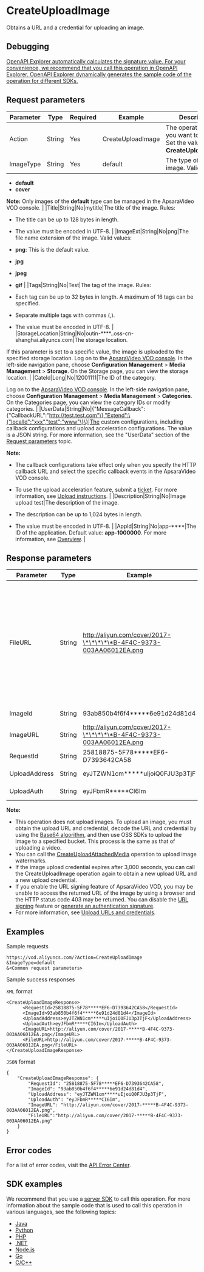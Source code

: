 # CreateUploadImage

Obtains a URL and a credential for uploading an image.

## Debugging

[OpenAPI Explorer automatically calculates the signature value. For your convenience, we recommend that you call this operation in OpenAPI Explorer. OpenAPI Explorer dynamically generates the sample code of the operation for different SDKs.](https://api.aliyun.com/#product=vod&api=CreateUploadImage&type=RPC&version=2017-03-21)

## Request parameters

|Parameter|Type|Required|Example|Description|
|---------|----|--------|-------|-----------|
|Action|String|Yes|CreateUploadImage|The operation that you want to perform. Set the value to **CreateUploadImage**. |
|ImageType|String|Yes|default|The type of the image. Valid values:

 -   **default**
-   **cover**

 **Note:** Only images of the **default** type can be managed in the ApsaraVideo VOD console. |
|Title|String|No|mytitle|The title of the image. Rules:

 -   The title can be up to 128 bytes in length.
-   The value must be encoded in UTF-8. |
|ImageExt|String|No|png|The file name extension of the image. Valid values:

 -   **png**: This is the default value.
-   **jpg**
-   **jpeg**
-   **gif** |
|Tags|String|No|Test|The tag of the image. Rules:

 -   Each tag can be up to 32 bytes in length. A maximum of 16 tags can be specified.
-   Separate multiple tags with commas \(,\).
-   The value must be encoded in UTF-8. |
|StorageLocation|String|No|outin-\*\*\*\*..oss-cn-shanghai.aliyuncs.com|The storage location.

 If this parameter is set to a specific value, the image is uploaded to the specified storage location. Log on to the [ApsaraVideo VOD console](https://vod.console.aliyun.com/?spm=a2c4g.11186623.2.15.6948257eaZ4m54#/vod/settings/censored). In the left-side navigation pane, choose **Configuration Management** \> **Media Management** \> **Storage**. On the Storage page, you can view the storage location. |
|CateId|Long|No|12001111|The ID of the category.

 Log on to the [ApsaraVideo VOD console](https://vod.console.aliyun.com/?spm=a2c4g.11186623.2.15.6948257eaZ4m54#/vod/settings/censored). In the left-side navigation pane, choose **Configuration Management** \> **Media Management** \> **Categories**. On the Categories page, you can view the category IDs or modify categories. |
|UserData|String|No|\{"MessageCallback":\{"CallbackURL":"http://test.test.com"\},"Extend":\{"localId":"xxx","test":"www"\}\}|The custom configurations, including callback configurations and upload acceleration configurations. The value is a JSON string. For more information, see the "UserData" section of the [Request parameters](~~86952~~) topic.

 **Note:**

-   The callback configurations take effect only when you specify the HTTP callback URL and select the specific callback events in the ApsaraVideo VOD console.
-   To use the upload acceleration feature, submit a [ticket](https://ticket-intl.console.aliyun.com/#/ticket/createIndex). For more information, see [Upload instructions](~~55396~~). |
|Description|String|No|Image upload test|The description of the image.

 -   The description can be up to 1,024 bytes in length.
-   The value must be encoded in UTF-8. |
|AppId|String|No|app-\*\*\*\*|The ID of the application. Default value: **app-1000000**. For more information, see [Overview](~~113600~~). |

## Response parameters

|Parameter|Type|Example|Description|
|---------|----|-------|-----------|
|FileURL|String|http://aliyun.com/cover/2017-\*\*\*\*\*B-4F4C-9373-003AA06012EA.png|The Object Storage Service \(OSS\) URL of the file. The URL does not contain the information used for authentication. You can set the FileUrl parameter to this URL when you call the [AddWatermark](~~98617~~) operation. |
|ImageId|String|93ab850b4f6f4\*\*\*\*\*6e91d24d81d4|The ID of the image. |
|ImageURL|String|http://aliyun.com/cover/2017-\*\*\*\*\*B-4F4C-9373-003AA06012EA.png|The URL of the image. |
|RequestId|String|25818875-5F78\*\*\*\*\*EF6-D7393642CA58|The ID of the request. |
|UploadAddress|String|eyJTZWN1cm\*\*\*\*\*uIjoiQ0FJU3p3TjF|The upload URL. |
|UploadAuth|String|eyJFbmR\*\*\*\*\*CI6Im|The upload credential. |

**Note:**

-   This operation does not upload images. To upload an image, you must obtain the upload URL and credential, decode the URL and credential by using the [Base64 algorithm](~~55397~~), and then use OSS SDKs to upload the image to a specified bucket. This process is the same as that of uploading a video.
-   You can call the [CreateUploadAttachedMedia](~~98467~~) operation to upload image watermarks.
-   If the image upload credential expires after 3,000 seconds, you can call the CreateUploadImage operation again to obtain a new upload URL and a new upload credential.
-   If you enable the URL signing feature of ApsaraVideo VOD, you may be unable to access the returned URL of the image by using a browser and the HTTP status code 403 may be returned. You can disable the [URL signing](~~86090~~) feature or [generate an authentication signature](~~57007~~).
-   For more information, see [Upload URLs and credentials](~~55397~~).

## Examples

Sample requests

```
https://vod.aliyuncs.com/?Action=CreateUploadImage
&ImageType=default
&<Common request parameters>
```

Sample success responses

`XML` format

```
<CreateUploadImageResponse>
      <RequestId>25818875-5F78*****EF6-D7393642CA58</RequestId>
      <ImageId>93ab850b4f6f4*****6e91d24d81d4</ImageId>
      <UploadAddress>eyJTZWN1cm*****uIjoiQ0FJU3p3TjF</UploadAddress>
      <UploadAuth>eyJFbmR*****CI6Im</UploadAuth>
      <ImageURL>http://aliyun.com/cover/2017-*****B-4F4C-9373-003AA06012EA.png</ImageURL>
      <FileURL>http://aliyun.com/cover/2017-*****B-4F4C-9373-003AA06012EA.png</FileURL>
</CreateUploadImageResponse>
```

`JSON` format

```
{
    "CreateUploadImageResponse": {
        "RequestId": "25818875-5F78*****EF6-D7393642CA58",
        "ImageId": "93ab850b4f6f4*****6e91d24d81d4",
        "UploadAddress": "eyJTZWN1cm*****uIjoiQ0FJU3p3TjF",
        "UploadAuth": "eyJFbmR*****CI6Im",
        "ImageURL": "http://aliyun.com/cover/2017-*****B-4F4C-9373-003AA06012EA.png",
        "FileURL":"http://aliyun.com/cover/2017-*****B-4F4C-9373-003AA06012EA.png"
    }
}
```

## Error codes

For a list of error codes, visit the [API Error Center](https://error-center.alibabacloud.com/status/product/vod).

## SDK examples

We recommend that you use a [server SDK](~~101789~~) to call this operation. For more information about the sample code that is used to call this operation in various languages, see the following topics:

-   [Java](~~61063~~)
-   [Python](~~61054~~)
-   [PHP](~~61069~~)
-   [.NET](~~84750~~)
-   [Node.js](~~101396~~)
-   [Go](~~101411~~)
-   [C/C++](~~101261~~)

